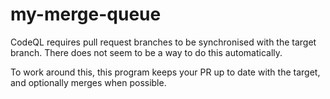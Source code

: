 # my-merge-queue

CodeQL requires pull request branches to be synchronised with the target branch.
There does not seem to be a way to do this automatically.

To work around this, this program keeps your PR up to date with the target, and
optionally merges when possible.
